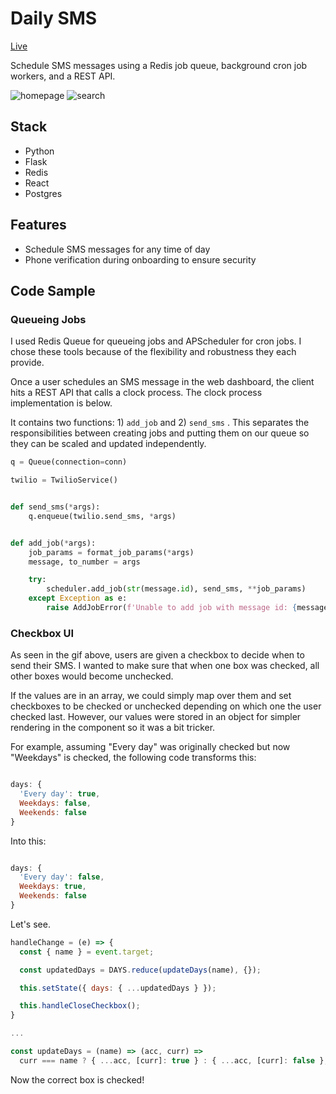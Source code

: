 # Daily SMS

[Live](https://dailysms.netlify.com/)

Schedule SMS messages using a Redis job queue, background cron job workers, and a REST API.

![homepage](https://github.com/pxr13/playlist.io/blob/master/client/public/homepage.png)
![search](https://github.com/pxr13/playlist.io/blob/master/client/public/search.gif)


## Stack

  * Python
  * Flask
  * Redis
  * React
  * Postgres


## Features
  * Schedule SMS messages for any time of day
  * Phone verification during onboarding to ensure security
  
  
## Code Sample

### Queueing Jobs

I used Redis Queue for queueing jobs and APScheduler for cron jobs. I chose these tools because of the flexibility and robustness they each provide. 

Once a user schedules an SMS message in the web dashboard, the client hits a REST API that calls a clock process. The clock process implementation is below. 

It contains two functions: 1) ```add_job``` and 2) ```send_sms```  . This separates the responsibilities between creating jobs and putting them on our queue so they can be scaled and updated independently.

```python
q = Queue(connection=conn)

twilio = TwilioService()


def send_sms(*args):
    q.enqueue(twilio.send_sms, *args)


def add_job(*args):
    job_params = format_job_params(*args)
    message, to_number = args

    try:
        scheduler.add_job(str(message.id), send_sms, **job_params)
    except Exception as e:
        raise AddJobError(f'Unable to add job with message id: {message.id}')
```

### Checkbox UI

As seen in the gif above, users are given a checkbox to decide when to send their SMS. I wanted to make sure that when one box was checked, all other boxes would become unchecked.

If the values are in an array, we could simply map over them and set checkboxes to be checked or unchecked depending on which one the user checked last. However, our values were stored in an object for simpler rendering in the component so it was a bit tricker.

For example, assuming "Every day" was originally checked but now "Weekdays" is checked, the following code transforms this:

```javascript

days: {
  'Every day': true,
  Weekdays: false,
  Weekends: false
}

```

Into this:

```javascript

days: {
  'Every day': false,
  Weekdays: true,
  Weekends: false
}

```

Let's see.

```javascript
handleChange = (e) => {
  const { name } = event.target;

  const updatedDays = DAYS.reduce(updateDays(name), {});

  this.setState({ days: { ...updatedDays } });

  this.handleCloseCheckbox();
}

...

const updateDays = (name) => (acc, curr) =>
  curr === name ? { ...acc, [curr]: true } : { ...acc, [curr]: false };
```

Now the correct box is checked!
